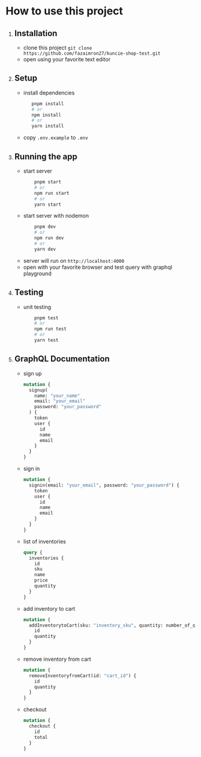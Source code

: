 # How to use this project

1. ## Installation
   - clone this project `git clone https://github.com/fazaimron27/kuncie-shop-test.git`
   - open using your favorite text editor
2. ## Setup

   - install dependencies
     ```bash
        pnpm install
        # or
        npm install
        # or
        yarn install
     ```
   - copy `.env.example` to `.env`

3. ## Running the app

   - start server
     ```bash
         pnpm start
         # or
         npm run start
         # or
         yarn start
     ```
   - start server with nodemon
     ```bash
         pnpm dev
         # or
         npm run dev
         # or
         yarn dev
     ```
   - server will run on `http://localhost:4000`
   - open with your favorite browser and test query with graphql playground

4. ## Testing

   - unit testing
     ```bash
         pnpm test
         # or
         npm run test
         # or
         yarn test
     ```

   <!-- Endpoint API Table -->

5. ## GraphQL Documentation

   - sign up

     ```graphql
     mutation {
       signup(
         name: "your_name"
         email: "your_email"
         password: "your_password"
       ) {
         token
         user {
           id
           name
           email
         }
       }
     }
     ```

   - sign in

     ```graphql
     mutation {
       signin(email: "your_email", password: "your_password") {
         token
         user {
           id
           name
           email
         }
       }
     }
     ```

   - list of inventories

     ```graphql
     query {
       inventories {
         id
         sku
         name
         price
         quantity
       }
     }
     ```

   - add inventory to cart

     ```graphql
     mutation {
       addInventorytoCart(sku: "inventory_sku", quantity: number_of_quantity) {
         id
         quantity
       }
     }
     ```

   - remove inventory from cart

     ```graphql
     mutation {
       removeInventoryfromCart(id: "cart_id") {
         id
         quantity
       }
     }
     ```

   - checkout

     ```graphql
     mutation {
       checkout {
         id
         total
       }
     }
     ```
